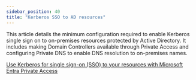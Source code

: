 ```yaml
---
sidebar_position: 40
title: "Kerberos SSO to AD resources"
---
```


This article details the minimum configuration required to enable Kerberos single sign on to on-premises resources protected by Active Directory.
It includes making Domain Controllers available through Private Access and configuring Private DNS to enable DNS resolution to on-premises names.

[Use Kerberos for single sign-on (SSO) to your resources with Microsoft Entra Private Access](https://learn.microsoft.com/en-us/entra/global-secure-access/how-to-configure-kerberos-sso)